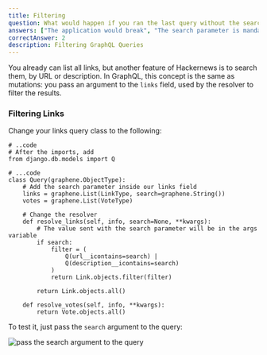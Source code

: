 ```yaml
---
title: Filtering
question: What would happen if you ran the last query without the search parameter?
answers: ["The application would break", "The search parameter is mandatory", "All the Links would be returned", "Just the first Link would be returned"]
correctAnswer: 2
description: Filtering GraphQL Queries
---
```


You already can list all links, but another feature of Hackernews is to search them, by URL or description. In GraphQL, this concept is the same as mutations: you pass an argument to the `links` field, used by the resolver to filter the results.

### Filtering Links

<Instruction>

Change your links query class to the following:

```python(path=".../graphql-python/hackernews/links/schema.py")
# ..code
# After the imports, add
from django.db.models import Q

# ...code
class Query(graphene.ObjectType):
    # Add the search parameter inside our links field
    links = graphene.List(LinkType, search=graphene.String())
    votes = graphene.List(VoteType)

    # Change the resolver
    def resolve_links(self, info, search=None, **kwargs):
        # The value sent with the search parameter will be in the args variable
        if search:
            filter = (
                Q(url__icontains=search) |
                Q(description__icontains=search)
            )
            return Link.objects.filter(filter)

        return Link.objects.all()

    def resolve_votes(self, info, **kwargs):
        return Vote.objects.all()
```

</Instruction>

To test it, just pass the `search` argument to the query:

![pass the search argument to the query](https://i.imgur.com/JdUSjJx.png)
